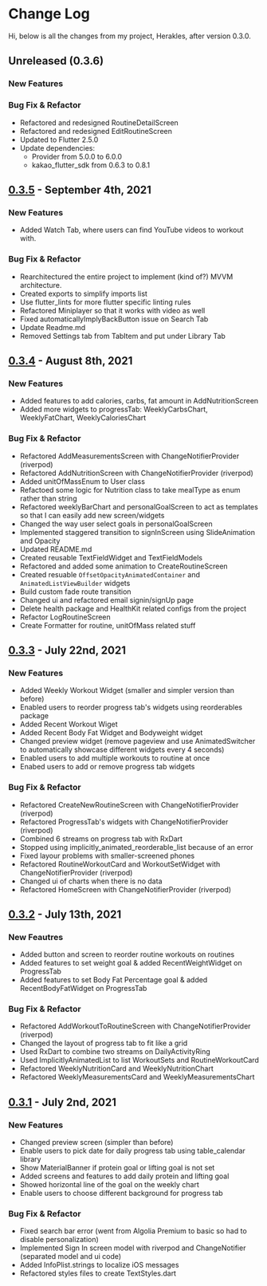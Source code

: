 # Change Log

Hi, below is all the changes from my project, Herakles, after version 0.3.0.

## Unreleased (0.3.6)
### New Features

### Bug Fix & Refactor
- Refactored and redesigned RoutineDetailScreen 
- Refactored and redesigned EditRoutineScreen
- Updated to Flutter 2.5.0
- Update dependencies:
  - Provider from 5.0.0 to 6.0.0
  - kakao_flutter_sdk from 0.6.3 to 0.8.1

## [0.3.5] - September 4th, 2021
### New Features
- Added Watch Tab, where users can find YouTube videos to workout with. 

### Bug Fix & Refactor
- Rearchitectured the entire project to implement (kind of?) MVVM architecture.
- Created exports to simplify imports list
- Use flutter_lints for more flutter specific linting rules
- Refactored Miniplayer so that it works with video as well
- Fixed automaticallyImplyBackButton issue on Search Tab
- Update Readme.md
- Removed Settings tab from TabItem and put under Library Tab

## [0.3.4] - August 8th, 2021
### New Features
- Added features to add calories, carbs, fat amount in AddNutritionScreen
- Added more widgets to progressTab: WeeklyCarbsChart, WeeklyFatChart, WeeklyCaloriesChart

### Bug Fix & Refactor
- Refactored AddMeasurementsScreen with ChangeNotifierProvider (riverpod)
- Refactored AddNutritionScreen with ChangeNotifierProvider (riverpod)
- Added unitOfMassEnum to User class
- Refactoed some logic for Nutrition class to take mealType as enum rather than string
- Refactored weeklyBarChart and personalGoalScreen to act as templates so that I can easily add new screen/widgets
- Changed the way user select goals in personalGoalScreen
- Implemented staggered transition to signInScreen using SlideAnimation and Opacity
- Updated README.md
- Created reusable TextFieldWidget and TextFieldModels
- Refactored and added some animation to CreateRoutineScreen
- Created resuable `OffsetOpacityAnimatedContainer` and `AnimatedListViewBuilder` widgets
- Build custom fade route transition
- Changed ui and refactored email signin/signUp page
- Delete health package and HealthKit related configs from the project
- Refactor LogRoutineScreen
- Create Formatter for routine, unitOfMass related stuff

## [0.3.3] - July 22nd, 2021
### New Features
- Added Weekly Workout Widget (smaller and simpler version than before)
- Enabled users to reorder progress tab's widgets using reorderables package
- Added Recent Workout Wiget
- Added Recent Body Fat Widget and Bodyweight widget
- Changed preview widget (remove pageview and use AnimatedSwitcher to automatically showcase different widgets every 4 seconds)
- Enabled users to add multiple workouts to routine at once
- Enabed users to add or remove progress tab widgets

### Bug Fix & Refactor
- Refactored CreateNewRoutineScreen with ChangeNotifierProvider (riverpod)
- Refactored ProgressTab's widgets with ChangeNotifierProvider (riverpod)
- Combined 6 streams on progress tab with RxDart
- Stopped using implicitly_animated_reorderable_list because of an error
- Fixed layour problems with smaller-screened phones
- Refactored RoutineWorkoutCard and WorkoutSetWidget with ChangeNotifierProvider (riverpod)
- Changed ui of charts when there is no data
- Refactored HomeScreen with ChangeNotifierProvider (riverpod) 

## [0.3.2] - July 13th, 2021
### New Feautres
- Added button and screen to reorder routine workouts on routines
- Added features to set weight goal & added RecentWeightWidget on ProgressTab
- Added features to set Body Fat Percentage goal & added RecentBodyFatWidget on ProgressTab

### Bug Fix & Refactor
- Refactored AddWorkoutToRoutineScreen with ChangeNotifierProvider (riverpod)
- Changed the layout of progress tab to fit like a grid
- Used RxDart to combine two streams on DailyActivityRing
- Used ImplicitlyAnimatedList to list WorkoutSets and RoutineWorkoutCard
- Refactored WeeklyNutritionCard and WeeklyNutritionChart
- Refactored WeeklyMeasurementsCard and WeeklyMeasurementsChart

## [0.3.1] - July 2nd, 2021
### New Features
- Changed preview screen (simpler than before)
- Enable users to pick date for daily progress tab using table_calendar library
- Show MaterialBanner if protein goal or lifting goal is not set
- Added screens and features to add daily protein and lifting goal
- Showed horizontal line of the goal on the weekly chart
- Enable users to choose different background for progress tab

### Bug Fix & Refactor
- Fixed search bar error (went from Algolia Premium to basic so had to disable personalization)
- Implemented Sign In screen model with riverpod and ChangeNotifier (separated model and ui code)
- Added InfoPlist.strings to localize iOS messages
- Refactored styles files to create TextStyles.dart

[0.3.5]: https://github.com/heeyunlee/herakless/compare/054a3316c3963866a36a2a6a8ea155120acbfd78..c308a8db5953b879f62334f6b045e489058e23f7
[0.3.4]: https://github.com/heeyunlee/herakless/compare/054a3316c3963866a36a2a6a8ea155120acbfd78..c308a8db5953b879f62334f6b045e489058e23f7
[0.3.3]: https://github.com/heeyunlee/herakless/compare/ea1d7a2abec9c652e2e508e1326df011b1ab2e8b..054a3316c3963866a36a2a6a8ea155120acbfd78
[0.3.2]: https://github.com/heeyunlee/herakless/compare/db5c6992dcc41fd9f5f11160333509e97fa42019..ea1d7a2abec9c652e2e508e1326df011b1ab2e8b
[0.3.1]: https://github.com/heeyunlee/herakless/compare/42acc8b1464d163177826bd24b6bd69e9f883173..db5c6992dcc41fd9f5f11160333509e97fa42019